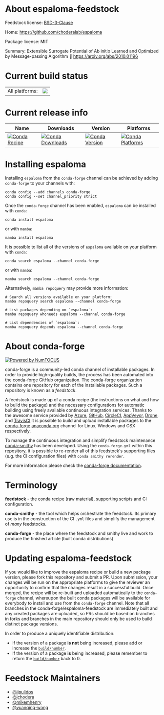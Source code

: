 About espaloma-feedstock
========================

Feedstock license: [BSD-3-Clause](https://github.com/conda-forge/espaloma-feedstock/blob/main/LICENSE.txt)

Home: https://github.com/choderalab/espaloma

Package license: MIT

Summary: Extensible Surrogate Potential of Ab initio Learned and Optimized by Message-passing Algorithm 🍹 https://arxiv.org/abs/2010.01196

Current build status
====================


<table><tr><td>All platforms:</td>
    <td>
      <a href="https://dev.azure.com/conda-forge/feedstock-builds/_build/latest?definitionId=16327&branchName=main">
        <img src="https://dev.azure.com/conda-forge/feedstock-builds/_apis/build/status/espaloma-feedstock?branchName=main">
      </a>
    </td>
  </tr>
</table>

Current release info
====================

| Name | Downloads | Version | Platforms |
| --- | --- | --- | --- |
| [![Conda Recipe](https://img.shields.io/badge/recipe-espaloma-green.svg)](https://anaconda.org/conda-forge/espaloma) | [![Conda Downloads](https://img.shields.io/conda/dn/conda-forge/espaloma.svg)](https://anaconda.org/conda-forge/espaloma) | [![Conda Version](https://img.shields.io/conda/vn/conda-forge/espaloma.svg)](https://anaconda.org/conda-forge/espaloma) | [![Conda Platforms](https://img.shields.io/conda/pn/conda-forge/espaloma.svg)](https://anaconda.org/conda-forge/espaloma) |

Installing espaloma
===================

Installing `espaloma` from the `conda-forge` channel can be achieved by adding `conda-forge` to your channels with:

```
conda config --add channels conda-forge
conda config --set channel_priority strict
```

Once the `conda-forge` channel has been enabled, `espaloma` can be installed with `conda`:

```
conda install espaloma
```

or with `mamba`:

```
mamba install espaloma
```

It is possible to list all of the versions of `espaloma` available on your platform with `conda`:

```
conda search espaloma --channel conda-forge
```

or with `mamba`:

```
mamba search espaloma --channel conda-forge
```

Alternatively, `mamba repoquery` may provide more information:

```
# Search all versions available on your platform:
mamba repoquery search espaloma --channel conda-forge

# List packages depending on `espaloma`:
mamba repoquery whoneeds espaloma --channel conda-forge

# List dependencies of `espaloma`:
mamba repoquery depends espaloma --channel conda-forge
```


About conda-forge
=================

[![Powered by
NumFOCUS](https://img.shields.io/badge/powered%20by-NumFOCUS-orange.svg?style=flat&colorA=E1523D&colorB=007D8A)](https://numfocus.org)

conda-forge is a community-led conda channel of installable packages.
In order to provide high-quality builds, the process has been automated into the
conda-forge GitHub organization. The conda-forge organization contains one repository
for each of the installable packages. Such a repository is known as a *feedstock*.

A feedstock is made up of a conda recipe (the instructions on what and how to build
the package) and the necessary configurations for automatic building using freely
available continuous integration services. Thanks to the awesome service provided by
[Azure](https://azure.microsoft.com/en-us/services/devops/), [GitHub](https://github.com/),
[CircleCI](https://circleci.com/), [AppVeyor](https://www.appveyor.com/),
[Drone](https://cloud.drone.io/welcome), and [TravisCI](https://travis-ci.com/)
it is possible to build and upload installable packages to the
[conda-forge](https://anaconda.org/conda-forge) [anaconda.org](https://anaconda.org/)
channel for Linux, Windows and OSX respectively.

To manage the continuous integration and simplify feedstock maintenance
[conda-smithy](https://github.com/conda-forge/conda-smithy) has been developed.
Using the ``conda-forge.yml`` within this repository, it is possible to re-render all of
this feedstock's supporting files (e.g. the CI configuration files) with ``conda smithy rerender``.

For more information please check the [conda-forge documentation](https://conda-forge.org/docs/).

Terminology
===========

**feedstock** - the conda recipe (raw material), supporting scripts and CI configuration.

**conda-smithy** - the tool which helps orchestrate the feedstock.
                   Its primary use is in the construction of the CI ``.yml`` files
                   and simplify the management of *many* feedstocks.

**conda-forge** - the place where the feedstock and smithy live and work to
                  produce the finished article (built conda distributions)


Updating espaloma-feedstock
===========================

If you would like to improve the espaloma recipe or build a new
package version, please fork this repository and submit a PR. Upon submission,
your changes will be run on the appropriate platforms to give the reviewer an
opportunity to confirm that the changes result in a successful build. Once
merged, the recipe will be re-built and uploaded automatically to the
`conda-forge` channel, whereupon the built conda packages will be available for
everybody to install and use from the `conda-forge` channel.
Note that all branches in the conda-forge/espaloma-feedstock are
immediately built and any created packages are uploaded, so PRs should be based
on branches in forks and branches in the main repository should only be used to
build distinct package versions.

In order to produce a uniquely identifiable distribution:
 * If the version of a package **is not** being increased, please add or increase
   the [``build/number``](https://docs.conda.io/projects/conda-build/en/latest/resources/define-metadata.html#build-number-and-string).
 * If the version of a package **is** being increased, please remember to return
   the [``build/number``](https://docs.conda.io/projects/conda-build/en/latest/resources/define-metadata.html#build-number-and-string)
   back to 0.

Feedstock Maintainers
=====================

* [@ijpulidos](https://github.com/ijpulidos/)
* [@jchodera](https://github.com/jchodera/)
* [@mikemhenry](https://github.com/mikemhenry/)
* [@yuanqing-wang](https://github.com/yuanqing-wang/)

